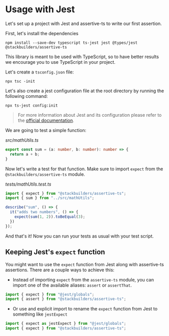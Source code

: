 # Usage with Jest

Let's set up a project with Jest and assertive-ts to write our first assertion.

First, let's install the dependencies

```
npm install --save-dev typescript ts-jest jest @types/jest @stackbuilders/assertive-ts
```

This library is meant to be used with TypeScript, so to have better results we encourage you to use TypeScript in your project. 

Let's create a `tsconfig.json` file:
```
npx tsc -init
```

Let's also create a jest configuration file at the root directory by running the following command:
```
npx ts-jest config:init
```

> For more information about Jest and its configuration please refer to the [official documentation](https://jestjs.io/docs/getting-started).

We are going to test a simple function:

*src/mathUtils.ts*
```typescript
export const sum = (a: number, b: number): number => {
  return a + b;
}
```

Now let's write a test for that function. Make sure to import `expect` from the `@stackbuilders/assertive-ts` module.

*tests/mathUtils.test.ts*
```typescript
import { expect } from "@stackbuilders/assertive-ts";
import { sum } from "../src/mathUtils";

describe("sum", () => {
  it("adds two numbers", () => {
    expect(sum(1, 2)).toBeEqual(3);
  })
});
```

And that's it! Now you can run your tests as usual with your test script.

## Keeping Jest's `expect` function

You might want to use the `expect` function from Jest along with assertive-ts assertions. There are a couple ways to achieve this:

- Instead of importing `expect` from the `assertive-ts` module, you can import one of the available aliases: `assert` or `assertThat`.

```typescript
import { expect } from "@jest/globals";
import { assert } from "@stackbuilders/assertive-ts";
```

- Or use and explicit import to rename the `expect` function from Jest to something like `jestExpect`

```typescript
import { expect as jestExpect } from "@jest/globals";
import { expect } from "@stackbuilders/assertive-ts";
```
